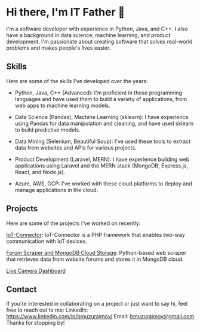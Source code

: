 # Hi there, I'm IT Father 👋
I'm a software developer with experience in Python, Java, and C++. I also have a background in data science, machine learning, and product development. I'm passionate about creating software that solves real-world problems and makes people's lives easier.

## Skills
Here are some of the skills I've developed over the years:

* Python, Java, C++ (Advanced): I'm proficient in these programming languages and have used them to build a variety of applications, from web apps to machine learning models.

* Data Science (Pandas), Machine Learning (sklearn): I have experience using Pandas for data manipulation and cleaning, and have used sklearn to build predictive models.

* Data Mining (Selenium, Beautiful Soup): I've used these tools to extract data from websites and APIs for various projects.

* Product Development (Laravel, MERN): I have experience building web applications using Laravel and the MERN stack (MongoDB, Express.js, React, and Node.js).

* Azure, AWS, GCP: I've worked with these cloud platforms to deploy and manage applications in the cloud.

## Projects
Here are some of the projects I've worked on recently:

[IoT-Connector](https://github.com/bmuzuraimov/IoT-Connector): IoT-Connector is a PHP framework that enables two-way communication with IoT devices.

[Forum Scraper and MongoDB Cloud Storage](https://github.com/bmuzuraimov/Forum-Scraper-and-MongoDB-Cloud-Storage): Python-based web scraper that retrieves data from website forums and stores it in MongoDB cloud.

[Live Camera Dashboard](https://github.com/bmuzuraimov/Live-Video-Dashboard-React)

## Contact
If you're interested in collaborating on a project or just want to say hi, feel free to reach out to me:
LinkedIn: https://www.linkedin.com/in/bmuzuraimov/
Email: bmuzuraimov@gmail.com
Thanks for stopping by!

